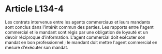 # Article L134-4

Les contrats intervenus entre les agents commerciaux et leurs mandants sont conclus dans l'intérêt commun des parties.   Les rapports entre l'agent commercial et le mandant sont régis par une obligation de loyauté et un devoir réciproque d'information.   L'agent commercial doit exécuter son mandat en bon professionnel ; le mandant doit mettre l'agent commercial en mesure d'exécuter son mandat.